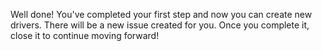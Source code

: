 Well done! You've completed your first step and now you can create new drivers.
There will be a new issue created for you. Once you complete it, close it to
continue moving forward!
